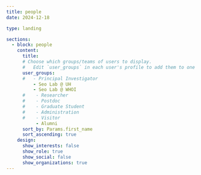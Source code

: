 ```yaml
---
title: people
date: 2024-12-18

type: landing

sections:
  - block: people
    content:
      title: 
      # Choose which groups/teams of users to display.
      #   Edit `user_groups` in each user's profile to add them to one or more of these groups.
      user_groups:
      #   - Principal Investigator
          - Seo Lab @ UH 
          - Seo Lab @ WHOI
      #    - Researcher
      #    - Postdoc
      #    - Graduate Student
      #    - Administration
      #    - Visitor
           - Alumni
      sort_by: Params.first_name
      sort_ascending: true
    design:
      show_interests: false
      show_role: true
      show_social: false
      show_organizations: true
---
```

